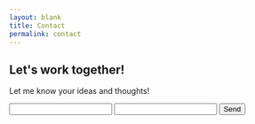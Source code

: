 ```yaml
---
layout: blank
title: Contact
permalink: contact
---
```


## Let's work together!

Let me know your ideas and thoughts!


<form action="https://formspree.io/f/xzbkwnal" method="POST">
  <input type="text" name="name">
  <input type="email" name="_replyto">
  <input type="submit" value="Send">
</form>